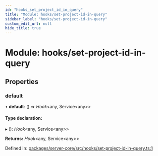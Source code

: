 ```yaml
---
id: "hooks_set_project_id_in_query"
title: "Module: hooks/set-project-id-in-query"
sidebar_label: "hooks/set-project-id-in-query"
custom_edit_url: null
hide_title: true
---
```


# Module: hooks/set-project-id-in-query

## Properties

### default

• **default**: () => *Hook*<any, Service<any\>\>

#### Type declaration:

▸ (): *Hook*<any, Service<any\>\>

**Returns:** *Hook*<any, Service<any\>\>

Defined in: [packages/server-core/src/hooks/set-project-id-in-query.ts:1](https://github.com/xr3ngine/xr3ngine/blob/716a06460/packages/server-core/src/hooks/set-project-id-in-query.ts#L1)
